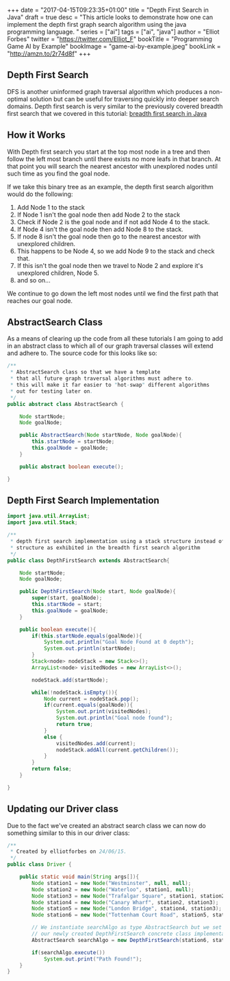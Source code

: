 +++
date = "2017-04-15T09:23:35+01:00"
title = "Depth First Search in Java"
draft = true
desc = "This article looks to demonstrate how one can implement the depth first graph search algorithm using the java programming language. "
series = ["ai"]
tags = ["ai", "java"]
author = "Elliot Forbes"
twitter = "https://twitter.com/Elliot_F"
bookTitle = "Programming Game AI by Example"
bookImage = "game-ai-by-example.jpeg"
bookLink = "http://amzn.to/2r74d8f"
+++

## Depth First Search

<p>DFS is another uninformed graph traversal algorithm which produces a non-optimal solution but can be useful for traversing quickly into deeper search domains. Depth first search is very similar to the previously covered breadth first search that we covered in this tutorial: <a href="/artificial-intelligence/breadth-first-search-java/">breadth first search in Java</a></p>

## How it Works

<p>With Depth first search you start at the top most node in a tree and then follow the left most branch until there exists no more leafs in that branch. At that point you will search the nearest ancestor with unexplored nodes until such time as you find the goal node.</p>

<p>If we take this binary tree as an example, the depth first search algorithm would do the following:</p>

<ol>
	<li>Add Node 1 to the stack </li>
	<li>If Node 1 isn't the goal node then add Node 2 to the stack</li>
	<li>Check if Node 2 is the goal node and if not add Node 4 to the stack.</li>
	<li>If Node 4 isn't the goal node then add Node 8 to the stack. </li>
	<li>If node 8 isn't the goal node then go to the nearest ancestor with unexplored children.</li>
	<li>This happens to be Node 4, so we add Node 9 to the stack and check that.</li>
	<li>If this isn't the goal node then we travel to Node 2 and explore it's unexplored children, Node 5.</li>
	<li>and so on...</li>
</ol>

<p>We continue to go down the left most nodes until we find the first path that reaches our goal node.</p>

## AbstractSearch Class

<p>As a means of clearing up the code from all these tutorials I am going to add in an abstract class to which all of our graph traversal classes will extend and adhere to. The source code for this looks like so:</p>

```java
/**
 * AbstractSearch class so that we have a template
 * that all future graph traversal algorithms must adhere to.
 * this will make it far easier to "hot-swap" different algorithms
 * out for testing later on.
 */
public abstract class AbstractSearch {

    Node startNode;
    Node goalNode;

    public AbstractSearch(Node startNode, Node goalNode){
        this.startNode = startNode;
        this.goalNode = goalNode;
    }

    public abstract boolean execute();

}
```

## Depth First Search Implementation

```java
import java.util.ArrayList;
import java.util.Stack;

/**
 * depth first search implementation using a stack structure instead of a queue
 * structure as exhibited in the breadth first search algorithm
 */
public class DepthFirstSearch extends AbstractSearch{

    Node startNode;
    Node goalNode;

    public DepthFirstSearch(Node start, Node goalNode){
        super(start, goalNode);
        this.startNode = start;
        this.goalNode = goalNode;
    }

    public boolean execute(){
        if(this.startNode.equals(goalNode)){
            System.out.println("Goal Node Found at 0 depth");
            System.out.println(startNode);
        }
        Stack<node> nodeStack = new Stack<>();
        ArrayList<node> visitedNodes = new ArrayList<>();

        nodeStack.add(startNode);

        while(!nodeStack.isEmpty()){
            Node current = nodeStack.pop();
            if(current.equals(goalNode)){
                System.out.print(visitedNodes);
                System.out.println("Goal node found");
                return true;
            }
            else {
                visitedNodes.add(current);
                nodeStack.addAll(current.getChildren());
            }
        }
        return false;
    }

}
```

## Updating our Driver class

<p>Due to the fact we've created an abstract search class we can now do something similar to this in our driver class:</p>

```java
/**
 * Created by elliotforbes on 24/06/15.
 */
public class Driver {

    public static void main(String args[]){
        Node station1 = new Node("Westminster", null, null);
        Node station2 = new Node("Waterloo", station1, null);
        Node station3 = new Node("Trafalgar Square", station1, station2);
        Node station4 = new Node("Canary Wharf", station2, station3);
        Node station5 = new Node("London Bridge", station4, station3);
        Node station6 = new Node("Tottenham Court Road", station5, station4);

        // We instantiate searchAlgo as type AbstractSearch but we set it to equal
        // our newly created DepthFirstSearch concrete class implementation
        AbstractSearch searchAlgo = new DepthFirstSearch(station6, station1);

        if(searchAlgo.execute())
            System.out.print("Path Found!");
    }
}
```

